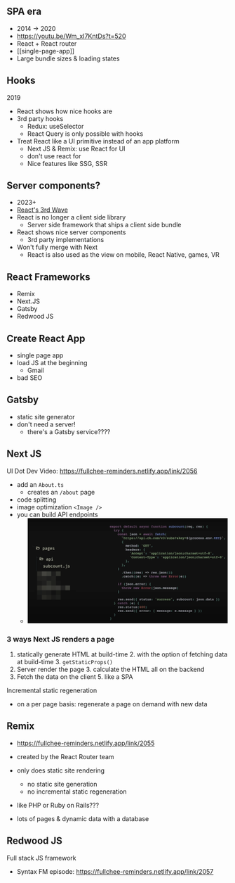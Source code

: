 ## SPA era
- 2014 -> 2020
- https://youtu.be/Wm_xI7KntDs?t=520
- React + React router 
- [[single-page-app]]
- Large bundle sizes & loading states

## Hooks
2019

- React shows how nice hooks are
- 3rd party hooks
	- Redux: useSelector
	- React Query is only possible with hooks
- Treat React like a UI primitive instead of an app platform
	- Next JS & Remix: use React for UI
	- don't use react for 
	- Nice features like SSG, SSR

## Server components? 
- 2023+
- [React's 3rd Wave](https://m.youtube.com/watch?v=oRGNpuLdlvQ)
- React is no longer a client side library
	- Server side framework that ships a client side bundle
- React shows nice server components
	- 3rd party implementations 
- Won't fully merge with Next
	- React is also used as the view on mobile, React Native, games, VR





## React Frameworks

-   Remix
-   Next.JS
-   Gatsby
-   Redwood JS

## Create React App

-   single page app
-   load JS at the beginning
    -   Gmail
-   bad SEO

## Gatsby

-   static site generator
-   don't need a server!
    -   there's a Gatsby service????

## Next JS

UI Dot Dev Video: https://fullchee-reminders.netlify.app/link/2056

-   add an `About.ts`
    -   creates an `/about` page
-   code splitting
-   image optimization `<Image />`
-   you can build API endpoints
    -   ![next-js-api-endpoints.png](next-js-api-endpoints.png)

### 3 ways Next JS renders a page

1. statically generate HTML at build-time 2. with the option of fetching data at build-time 3. `getStaticProps()`
2. Server render the page 3. calculate the HTML all on the backend
3. Fetch the data on the client 5. like a SPA

Incremental static regeneration

-   on a per page basis: regenerate a page on demand with new data

## Remix

-   https://fullchee-reminders.netlify.app/link/2055
-   created by the React Router team
-   only does static site rendering

    -   no static site generation
    -   no incremental static regeneration

-   like PHP or Ruby on Rails???

-   lots of pages & dynamic data with a database

## Redwood JS

Full stack JS framework

-   Syntax FM episode: https://fullchee-reminders.netlify.app/link/2057

